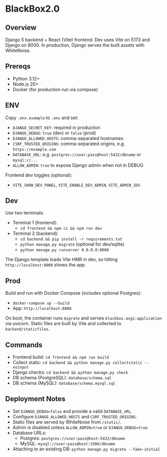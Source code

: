 <!--
Key changes:
- Rewritten README with concise ops doc for dev/prod, ENV, and commands.
-->
# BlackBox2.0

## Overview
Django 5 backend + React (Vite) frontend. Dev uses Vite on 5173 and Django on 8000. In production, Django serves the built assets with WhiteNoise.

## Prereqs
- Python 3.12+
- Node.js 20+
- Docker (for production run via compose)

## ENV
Copy `.env.example` to `.env` and set:
- `DJANGO_SECRET_KEY`: required in production
- `DJANGO_DEBUG`: `true` (dev) or `false` (prod)
- `DJANGO_ALLOWED_HOSTS`: comma-separated hostnames
- `CSRF_TRUSTED_ORIGINS`: comma-separated origins, e.g. `https://example.com`
- `DATABASE_URL`: e.g. `postgres://user:pass@host:5432/dbname` or `mysql://...`
- `ALLOW_ADMIN`: `true` to expose Django admin when not in DEBUG

Frontend dev toggles (optional):
- `VITE_SHOW_DEV_PANEL`, `VITE_ENABLE_DEV_ADMIN`, `VITE_ADMIN_IDS`

## Dev
Use two terminals.
- Terminal 1 (frontend):
  - `cd frontend && npm ci && npm run dev`
- Terminal 2 (backend):
  - `cd backend && pip install -r requirements.txt`
  - `python manage.py migrate` (optional for dev/sqlite)
  - `python manage.py runserver 0.0.0.0:8000`

The Django template loads Vite HMR in dev, so hitting `http://localhost:8000` shows the app.

## Prod
Build and run with Docker Compose (includes optional Postgres):
- `docker-compose up --build`
- App: `http://localhost:8000`

On boot, the container runs `migrate` and serves `blackbox.asgi:application` via uvicorn. Static files are built by Vite and collected to `backend/staticfiles`.

## Commands
- Frontend build: `cd frontend && npm run build`
- Collect static: `cd backend && python manage.py collectstatic --noinput`
- Django checks: `cd backend && python manage.py check`
- DB schema (PostgreSQL): `database/schema.sql`
- DB schema (MySQL): `database/schema.mysql.sql`

## Deployment Notes
- Set `DJANGO_DEBUG=false` and provide a valid `DATABASE_URL`.
- Configure `DJANGO_ALLOWED_HOSTS` and `CSRF_TRUSTED_ORIGINS`.
- Static files are served by WhiteNoise from `/static/`.
- Admin is disabled unless `ALLOW_ADMIN=true` or `DJANGO_DEBUG=true`.
- Database URLs:
  - Postgres: `postgres://user:pass@host:5432/dbname`
  - MySQL: `mysql://user:pass@host:3306/dbname`
- Attaching to an existing DB: `python manage.py migrate --fake-initial`
